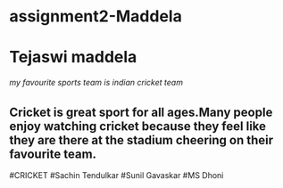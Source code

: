 # assignment2-Maddela
# Tejaswi maddela 
###### my favourite sports team is indian cricket team

Cricket is **great** sport for all ages.Many people enjoy watching cricket because they feel like they are there at the **stadium** cheering on their favourite team.
---

#CRICKET
#Sachin Tendulkar
#Sunil Gavaskar
#MS Dhoni
